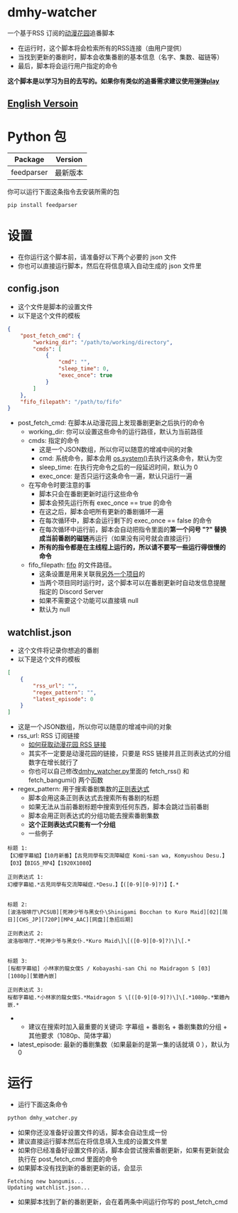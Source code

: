 
# dmhy-watcher

一个基于RSS 订阅的[动漫花园](http://share.dmhy.org/)追番脚本

* 在运行时，这个脚本将会检索所有的RSS连接（由用户提供）
* 当找到更新的番剧时，脚本会收集番剧的基本信息（名字、集数、磁链等）
* 最后，脚本将会运行用户指定的命令

**这个脚本是以学习为目的去写的。如果你有类似的追番需求建议使用[弹弹play](http://www.dandanplay.com/)**

## [English Versoin](./README-en.md)

# Python 包

| Package    | Version  |
|------------|----------|
| feedparser | 最新版本  |

你可以运行下面这条指令去安装所需的包
```sh
pip install feedparser
```


# 设置

* 在你运行这个脚本前，请准备好以下两个必要的 json 文件
* 你也可以直接运行脚本，然后在将信息填入自动生成的 json 文件里

## config.json
* 这个文件是脚本的设置文件
* 以下是这个文件的模板
```json
{
    "post_fetch_cmd": {
        "working_dir": "/path/to/working/directory",
        "cmds": [
            {
                "cmd": "",
                "sleep_time": 0,
                "exec_once": true
            }
        ]
    },
    "fifo_filepath": "/path/to/fifo"
}
```
* post_fetch_cmd: 在脚本从动漫花园上发现番剧更新之后执行的命令
  * working_dir: 你可以设置这些命令的运行路径，默认为当前路径
  * cmds: 指定的命令
    * 这是一个JSON数组，所以你可以随意的增减中间的对象
    * cmd: 系统命令，脚本会用 [os.system()](https://docs.python.org/zh-cn/3/library/os.html#os.system)去执行这条命令，默认为空
    * sleep_time: 在执行完命令之后的一段延迟时间，默认为 0
    * exec_once: 是否只运行这条命令一遍，默认只运行一遍
  * 在写命令时要注意的事
    * 脚本只会在番剧更新时运行这些命令
    * 脚本会预先运行所有 exec_once == true 的命令
    * 在这之后，脚本会吧所有更新的番剧循环一遍
    * 在每次循环中，脚本会运行剩下的 exec_once == false 的命令
    * 在每次循环中运行前，脚本会自动把指令里面的**第一个问号 "?" 替换成当前番剧的磁链**再运行（如果没有问号就会直接运行）
    * **所有的指令都是在主线程上运行的，所以请不要写一些运行得很慢的命令**
  * fifo_filepath: [fifo](https://linux.die.net/man/4/fifo) 的文件路径。
    * 这条设置是用来关联我[另外一个项目](https://github.com/Gavin1937/discord-noticmd-bot)的
    * 当两个项目同时运行时，这个脚本可以在番剧更新时自动发信息提醒指定的 Discord Server
    * 如果不需要这个功能可以直接填 null
    * 默认为 null


## watchlist.json
* 这个文件将记录你想追的番剧
* 以下是这个文件的模板
```json
[
    {
        "rss_url": "",
        "regex_pattern": "",
        "latest_episode": 0
    }
]
```
* 这是一个JSON数组，所以你可以随意的增减中间的对象
* rss_url: RSS 订阅链接
  * [如何获取动漫花园 RSS 链接](./dmhy-RSS-tutorial/How-To-Get-RSS-From-dmhy.md#如何从动漫花园获取-RSS-链接)
  * 其实不一定要是动漫花园的链接，只要是 RSS 链接并且正则表达式的分组数字在增长就行了
  * 你也可以自己修改[dmhy_watcher.py](./dmhy_watcher.py)里面的 fetch_rss() 和 fetch_bangumi() 两个函数
* regex_pattern: 用于搜索番剧集数的[正则表达式](https://baike.baidu.com/item/%E6%AD%A3%E5%88%99%E8%A1%A8%E8%BE%BE%E5%BC%8F/1700215#:~:text=%E6%AD%A3%E5%88%99%E8%A1%A8%E8%BE%BE%E5%BC%8F%E6%98%AF%E5%AF%B9%E5%AD%97%E7%AC%A6%E4%B8%B2%EF%BC%88%E5%8C%85%E6%8B%AC%E6%99%AE%E9%80%9A%E5%AD%97%E7%AC%A6,%E6%88%96%E5%A4%9A%E4%B8%AA%E5%AD%97%E7%AC%A6%E4%B8%B2%E3%80%82)
  * 脚本会用这条正则表达式去搜索所有番剧的标题
  * 如果无法从当前番剧标题中搜索到任何东西，脚本会跳过当前番剧
  * 脚本会用正则表达式的分组功能去搜索番剧集数
  * **这个正则表达式只能有一个分组**
  * 一些例子
```
标题 1:
【幻櫻字幕組】【10月新番】【古見同學有交流障礙症 Komi-san wa, Komyushou Desu.】【03】【BIG5_MP4】【1920X1080】

正则表达式 1:
幻櫻字幕組.*古見同學有交流障礙症.*Desu.】【([0-9][0-9]?)】【.*


标题 2:
[波洛咖啡厅\PCSUB][死神少爷与黑女仆\Shinigami Bocchan to Kuro Maid][02][简日][CHS_JP][720P][MP4_AAC][网盘][急招后期]

正则表达式 2:
波洛咖啡厅.*死神少爷与黑女仆.*Kuro Maid\]\[([0-9][0-9]?)\]\[.*


标题 3:
[桜都字幕組] 小林家的龍女僕S / Kobayashi-san Chi no Maidragon S [03][1080p][繁體內嵌]

正则表达式 3:
桜都字幕組.*小林家的龍女僕S.*Maidragon S \[([0-9][0-9]?)\]\[.*1080p.*繁體內嵌.*
```
*  * 建议在搜索时加入最重要的关键词: 字幕组 + 番剧名 + 番剧集数的分组 + 其他要求（1080p、简体字幕）
* latest_episode: 最新的番剧集数（如果最新的是第一集的话就填 0 ），默认为 0


# 运行

* 运行下面这条命令
```sh
python dmhy_watcher.py
```
* 如果你还没准备好设置文件的话，脚本会自动生成一份
* 建议直接运行脚本然后在将信息填入生成的设置文件里
* 如果你已经准备好设置文件的话，脚本会尝试搜索番剧更新，如果有更新就会执行在 post_fetch_cmd 里面的命令
* 如果脚本没有找到新的番剧更新的话，会显示
```
Fetching new bangumis...
Updating watchlist.json...
```
* 如果脚本找到了新的番剧更新，会在着两条中间运行你写的 post_fetch_cmd 

